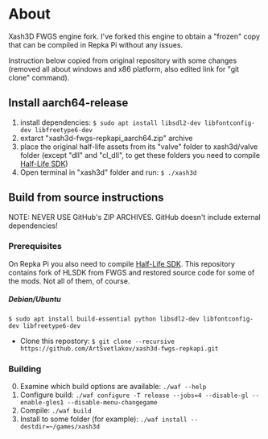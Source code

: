 # About

Xash3D FWGS engine fork. I've forked this engine to obtain a "frozen" copy that can be compiled in Repka Pi without any issues.

Instruction below copied from original repository with some changes (removed all about windows and x86 platform, also edited link for "git clone" command).

## Install aarch64-release

1) install dependencies:
`$ sudo apt install libsdl2-dev libfontconfig-dev libfreetype6-dev`
2) extarct "xash3d-fwgs-repkapi_aarch64.zip" archive
3) place the original half-life assets from its "valve" folder to xash3d/valve folder (except "dll" and "cl_dll", to get these folders you need to compile [Half-Life SDK](https://github.com/FWGS/hlsdk-portable))
4) Open terminal in "xash3d" folder and run: `$ ./xash3d`

## Build from source instructions

NOTE: NEVER USE GitHub's ZIP ARCHIVES. GitHub doesn't include external dependencies!

### Prerequisites

On Repka Pi you also need to compile [Half-Life SDK](https://github.com/FWGS/hlsdk-portable).
This repository contains fork of HLSDK from FWGS and restored source code for some of the mods. Not all of them, of course.

##### Debian/Ubuntu

`$ sudo apt install build-essential python libsdl2-dev libfontconfig-dev libfreetype6-dev`
* Clone this repostory:
`$ git clone --recursive https://github.com/ArtSvetlakov/xash3d-fwgs-repkapi.git`

### Building

0) Examine which build options are available: `./waf --help`
1) Configure build: `./waf configure -T release --jobs=4 --disable-gl --enable-gles1 --disable-menu-changegame`
2) Compile: `./waf build`
3) Install to some folder (for example): `./waf install --destdir=~/games/xash3d`
